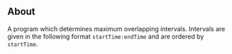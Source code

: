 ## About
A program which determines maximum overlapping intervals.
Intervals are given in the following format `startTime:endTime` and are ordered by `startTime`.
